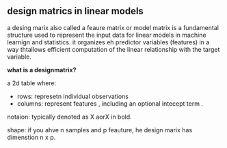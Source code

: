 ## design matrics in linear models 
a desing marix also called a feaure matrix or model matrix is a fundamental structure used to represent the input data for linear models in machine learnign and statistics. it organizes eh predictor variables (features) in a way thtallows efficient computation of the linear relationship with the target variable.

**what is a designmatrix?**

a 2d table where: 
- rows: represetn individual observations 
- columns: represent features , including an optional intecept term . 

notaion: typically denoted as X aorX in bold.

shape: if you ahve n samples and p feauture, he design marix has dimenstion n x p. 


